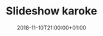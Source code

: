 ---
title: "Slideshow karoke"
publishDate: 2018-10-27T16:54:12+01:00
date: 2018-11-10T21:00:00+01:00
draft: false

required: false
---